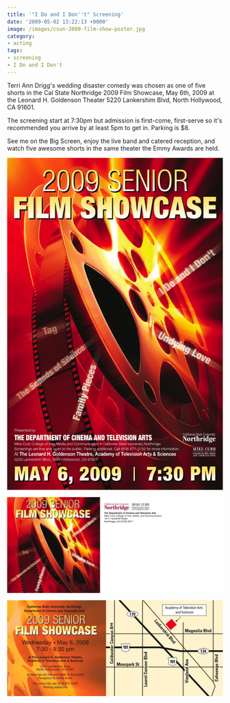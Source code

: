 ```yaml
---
title: '"I Do and I Don''t" Screening'
date: '2009-05-02 13:22:13 +0000'
image: /images/csun-2009-film-show-poster.jpg
category:
- acting
tags:
- screening
- I Do and I Don't
---
```


Terri Ann Drigg's wedding disaster comedy was chosen as one of five shorts in
the Cal State Northridge 2009 Film Showcase, May 6th, 2009 at the Leonard H.
Goldenson Theater 5220 Lankershim Blvd, North Hollywood, CA 91601.

The screening start at 7:30pm but admission is first-come, first-serve so it's
recommended you arrive by at least 5pm to get in. Parking is $8.

See me on the Big Screen, enjoy the live band and catered reception, and watch
five awesome shorts in the same theater the Emmy Awards are held.

![CSUN 2009 Film Showcase](/images/csun-2009-film-show-poster.jpg)

![Invitation - front](/images/csun-2009-film-show-invite-front.jpg)

![Invitation - back](/images/csun-2009-film-show-invite-back.jpg)
